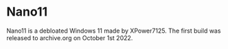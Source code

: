 # Nano11
Nano11 is a debloated Windows 11 made by XPower7125.
The first build was released to archive.org on October 1st 2022.
